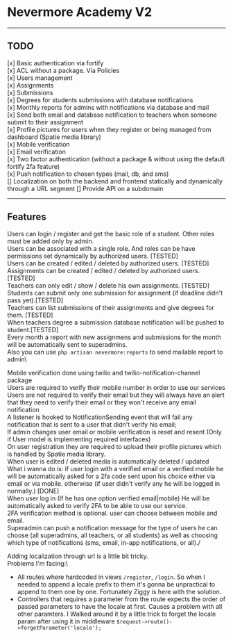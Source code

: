 # Nevermore Academy V2

---

## TODO

[x] Basic authentication via fortify\
[x] ACL without a package. Via Policies\
[x] Users management\
[x] Assignments\
[x] Submissions\
[x] Degrees for students submissions with database notifications\
[x] Monthly reports for admins with notifications via database and mail\
[x] Send both email and database notification to teachers when someone submit to their assignment\
[x] Profile pictures for users when they register or being managed from dashboard (Spatie media library)\
[x] Mobile verification\
[x] Email verification\
[x] Two factor authentication (without a package & without using the default fortify 2fa feature)\
[x] Push notification to chosen types (mail, db, and sms)\
[] Localization on both the backend and frontend statically and dynamically through a URL segment
[] Provide API on a subdomain

---

## Features

Users can login / register and get the basic role of a student. Other roles must be added only by admin.\
Users can be associated with a single role. And roles can be have permissions set dynamically by authorized users. [TESTED]\
Users can be created / edited / deleted by authorized users. [TESTED]\
Assignments can be created / edited / deleted by authorized users. [TESTED]\
Teachers can only edit / show / delete his own assignments. [TESTED]\
Students can submit only one submission for assignment (if deadline didn't pass yet).[TESTED]\
Teachers can list submissions of their assignments and give degrees for them. [TESTED]\
When teachers degree a submission database notification will be pushed to student.[TESTED]\
Every month a report with new assignmens and submissions for the month will be automatically sent to superadmins.\
Also you can use `php artisan nevermore:reports` to send mailable report to admin\

Mobile verification done using twilio and twilio-notification-channel package\
Users are required to verify their mobile number in order to use our services\
Users are not required to verify their email but they will always have an alert that they need to verify their email or they won't receive any email notification\
A listener is hooked to NotificationSending event that will fail any notification that is sent to a user that didn't verify his email;\
If admin changes user email or mobile verification is reset and resent (Only if User model is implementing required interfaces)\
On user registration they are required to upload their profile pictures which is handled by Spatie media library.\
When user is edited / deleted media is automatically deleted / updated\
What i wanna do is: if user login with a verified email or a verified mobile he will be automatically asked for a 2fa code sent upon his choice either via email or via mobile. otherwise (if user didn't verify any he will be logged in normally.) [DONE]\
When user log in (If he has one option verified email|mobile) He will be automatically asked to verify 2FA to be able to use our service.\
2FA verification method is optional. user can choose between mobile and email.\
Superadmin can push a notification message for the type of users he can choose (all superadmins, all teachers, or all students) as well as choosing which type of notifications (sms, email, in-app notifications, or all)./

Adding localization through url is a little bit tricky.\
Problems I'm facing:\

-   All routes where hardcoded in views `/register`, `/login`. So when I needed to append a locale prefix to them it's gonna be unpractical to append to them one by one. Fortunately Ziggy is here with the solution.
-   Controllers that requires a parameter from the route expects the order of passed parameters to have the locale at first. Causes a problem with all other paramters. I Walked around it by a little trick to forget the locale param after using it in middleware `$request->route()->forgetParameter('locale');`
